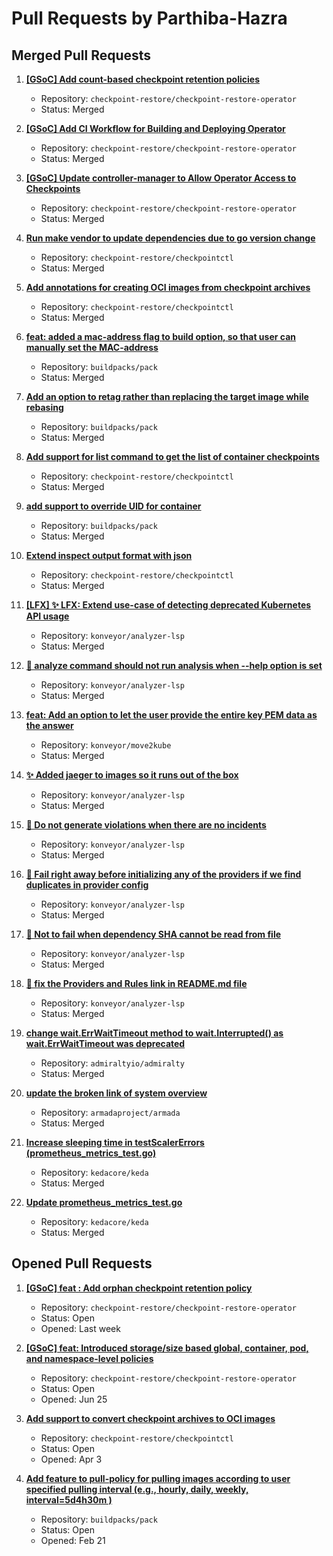 # Pull Requests by Parthiba-Hazra

## Merged Pull Requests

1. **[[GSoC] Add count-based checkpoint retention policies](https://github.com/checkpoint-restore/checkpoint-restore-operator/pull/5)**
   - Repository: `checkpoint-restore/checkpoint-restore-operator`
   - Status: Merged

2. **[[GSoC] Add CI Workflow for Building and Deploying Operator](https://github.com/checkpoint-restore/checkpoint-restore-operator/pull/4)**
   - Repository: `checkpoint-restore/checkpoint-restore-operator`
   - Status: Merged

3. **[[GSoC] Update controller-manager to Allow Operator Access to Checkpoints](https://github.com/checkpoint-restore/checkpoint-restore-operator/pull/3)**
   - Repository: `checkpoint-restore/checkpoint-restore-operator`
   - Status: Merged

4. **[Run make vendor to update dependencies due to go version change](https://github.com/checkpoint-restore/checkpointctl/pull/133)**
   - Repository: `checkpoint-restore/checkpointctl`
   - Status: Merged

5. **[Add annotations for creating OCI images from checkpoint archives](https://github.com/checkpoint-restore/checkpointctl/pull/127)**
   - Repository: `checkpoint-restore/checkpointctl`
   - Status: Merged

6. **[feat: added a mac-address flag to build option, so that user can manually set the MAC-address](https://github.com/buildpacks/pack/pull/2028)**
   - Repository: `buildpacks/pack`
   - Status: Merged

7. **[Add an option to retag rather than replacing the target image while rebasing](https://github.com/buildpacks/pack/pull/2023)**
   - Repository: `buildpacks/pack`
   - Status: Merged

8. **[Add support for list command to get the list of container checkpoints](https://github.com/checkpoint-restore/checkpointctl/pull/115)**
   - Repository: `checkpoint-restore/checkpointctl`
   - Status: Merged

9. **[add support to override UID for container](https://github.com/buildpacks/pack/pull/2017)**
   - Repository: `buildpacks/pack`
   - Status: Merged

10. **[Extend inspect output format with json](https://github.com/checkpoint-restore/checkpointctl/pull/113)**
    - Repository: `checkpoint-restore/checkpointctl`
    - Status: Merged

11. **[[LFX] ✨ LFX: Extend use-case of detecting deprecated Kubernetes API usage](https://github.com/konveyor/analyzer-lsp/pull/441)**
    - Repository: `konveyor/analyzer-lsp`
    - Status: Merged

12. **[🐛 analyze command should not run analysis when --help option is set](https://github.com/konveyor/analyzer-lsp/pull/307)**
    - Repository: `konveyor/analyzer-lsp`
    - Status: Merged

13. **[feat: Add an option to let the user provide the entire key PEM data as the answer](https://github.com/konveyor/move2kube/pull/1078)**
    - Repository: `konveyor/move2kube`
    - Status: Merged

14. **[✨ Added jaeger to images so it runs out of the box](https://github.com/konveyor/analyzer-lsp/pull/297)**
    - Repository: `konveyor/analyzer-lsp`
    - Status: Merged

15. **[🐛 Do not generate violations when there are no incidents](https://github.com/konveyor/analyzer-lsp/pull/281)**
    - Repository: `konveyor/analyzer-lsp`
    - Status: Merged

16. **[🐛 Fail right away before initializing any of the providers if we find duplicates in provider config](https://github.com/konveyor/analyzer-lsp/pull/275)**
    - Repository: `konveyor/analyzer-lsp`
    - Status: Merged

17. **[🐛 Not to fail when dependency SHA cannot be read from file](https://github.com/konveyor/analyzer-lsp/pull/272)**
    - Repository: `konveyor/analyzer-lsp`
    - Status: Merged

18. **[📖 fix the Providers and Rules link in README.md file](https://github.com/konveyor/analyzer-lsp/pull/271)**
    - Repository: `konveyor/analyzer-lsp`
    - Status: Merged

19. **[change wait.ErrWaitTimeout method to wait.Interrupted() as wait.ErrWaitTimeout was deprecated](https://github.com/admiraltyio/admiralty/pull/190)**
    - Repository: `admiraltyio/admiralty`
    - Status: Merged

20. **[update the broken link of system overview](https://github.com/armadaproject/armada/pull/2693)**
    - Repository: `armadaproject/armada`
    - Status: Merged

21. **[Increase sleeping time in testScalerErrors (prometheus_metrics_test.go)](https://github.com/kedacore/keda/pull/4481)**
    - Repository: `kedacore/keda`
    - Status: Merged

22. **[Update prometheus_metrics_test.go](https://github.com/kedacore/keda/pull/4437)**
    - Repository: `kedacore/keda`
    - Status: Merged

## Opened Pull Requests

1. **[[GSoC] feat : Add orphan checkpoint retention policy](https://github.com/checkpoint-restore/checkpoint-restore-operator/pull/28)**
   - Repository: `checkpoint-restore/checkpoint-restore-operator`
   - Status: Open
   - Opened: Last week

2. **[[GSoC] feat: Introduced storage/size based global, container, pod, and namespace-level policies](https://github.com/checkpoint-restore/checkpoint-restore-operator/pull/6)**
   - Repository: `checkpoint-restore/checkpoint-restore-operator`
   - Status: Open
   - Opened: Jun 25

3. **[Add support to convert checkpoint archives to OCI images](https://github.com/checkpoint-restore/checkpointctl/pull/125)**
   - Repository: `checkpoint-restore/checkpointctl`
   - Status: Open
   - Opened: Apr 3

4. **[Add feature to pull-policy for pulling images according to user specified pulling interval (e.g., hourly, daily, weekly, interval=5d4h30m )](https://github.com/buildpacks/pack/pull/2075)**
   - Repository: `buildpacks/pack`
   - Status: Open
   - Opened: Feb 21
